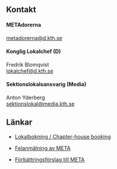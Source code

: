 ## Kontakt

#### METAdorerna
[metadorerna@d.kth.se](mailto:metadorerna@d.kth.se)
#### Konglig Lokalchef (D)
Fredrik Blomqvist</br>
[lokalchef@d.kth.se](mailto:lokalchef@datasektionen.se)

#### Sektionslokalsansvarig (Media)
Anton Yderberg</br>
[sektionslokal@media.kth.se](mailto:sektionslokal@media.kth.se)

## Länkar
* [Lokalbokning / Chapter-house booking](https://datasektionen.se/sektionen/lokalbokning)

* [Felanmälning av META](dsekt.se/felanmal)

* [Förbättringsförslag till META](dsekt.se/forslag)
